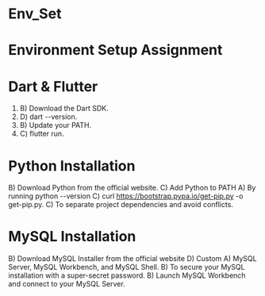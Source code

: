 # Env_Set

# Environment Setup Assignment

# Dart & Flutter
1. B) Download the Dart SDK.
2. D) dart --version.
3. B) Update your PATH.
4. C) flutter run.


# Python Installation
B) Download Python from the official website.
C) Add Python to PATH
A) By running python --version
C) curl https://bootstrap.pypa.io/get-pip.py -o get-pip.py.
C) To separate project dependencies and avoid conflicts.

# MySQL Installation
B) Download MySQL Installer from the official website
D) Custom
A) MySQL Server, MySQL Workbench, and MySQL Shell.
B) To secure your MySQL installation with a super-secret password.
B) Launch MySQL Workbench and connect to your MySQL Server.

  